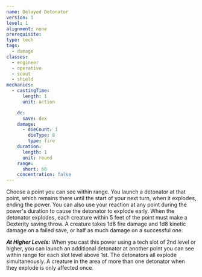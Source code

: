 ```yaml
---
name: Delayed Detonator
version: 1
level: 1
alignment: none
prerequisite: 
type: tech
tags:
  - damage
classes:
  - engineer
  - operative
  - scout
  - shield
mechanics:
  - castingTime:
      length: 1
      unit: action

    dc:
      save: dex
    damage:
      - dieCount: 1
        dieType: 8
        type: fire
    duration:
      length: 1
      unit: round
    range:
      short: 60
    concentration: false
---
```

Choose a point you can see within range. You launch a detonator at that point, which remains there until the start of your next turn, when it explodes, ending the power. You can also use your reaction at any point during the power's duration to cause the detonator to explode early. When the detonator explodes, each creature within 5 feet of the point must make a Dexterity saving throw. A creature takes 1d8 fire damage and 1d8 kinetic damage on a failed save, or half as much damage on a successful one.

***__At Higher Levels__:*** When you cast this power using a tech slot of 2nd level or higher, you can launch an additional detonator at another point you can see within range for each slot level above 1st. The detonators all explode simultaneously. A creature in the area of more than one detonator when they explode is only affected once.
    
